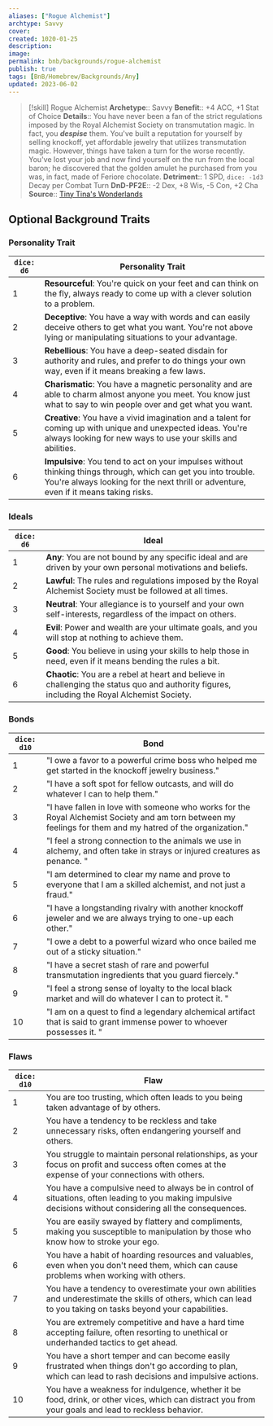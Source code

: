 ```yaml
---
aliases: ["Rogue Alchemist"]
archtype: Savvy
cover: 
created: 1020-01-25
description: 
image: 
permalink: bnb/backgrounds/rogue-alchemist
publish: true
tags: [BnB/Homebrew/Backgrounds/Any]
updated: 2023-06-02
---
```


> [!skill] Rogue Alchemist
> **Archetype**:: Savvy
> **Benefit**:: +4 ACC, +1 Stat of Choice
> **Details**:: You have never been a fan of the strict regulations imposed by the Royal Alchemist Society on transmutation magic. In fact, you ***despise*** them. You've built a reputation for yourself by selling knockoff, yet affordable jewelry that utilizes transmutation magic. However, things have taken a turn for the worse recently. You've lost your job and now find yourself on the run from the local baron;
> he discovered that the golden amulet he purchased from you was, in fact, made of Feriore chocolate.
> **Detriment**:: 1 SPD, `dice: -1d3` Decay per Combat Turn
> **DnD-PF2E**:: -2 Dex, +8 Wis, -5 Con, +2 Cha
> **Source**:: [Tiny Tina's Wonderlands](https://playwonderlands.2k.com)

## Optional Background Traits

### Personality Trait

 | `dice: d6` | Personality Trait                                                                                                                                                                                       |
|------------|---------------------------------------------------------------------------------------------------------------------------------------------------------------------------------------------------------|
| 1          | **Resourceful**: You're quick on your feet and can think on the fly, always ready to come up with a clever solution to a problem.                                                                       |
| 2          | **Deceptive**: You have a way with words and can easily deceive others to get what you want. You're not above lying or manipulating situations to your advantage.                                       |
| 3          | **Rebellious**: You have a deep-seated disdain for authority and rules, and prefer to do things your own way, even if it means breaking a few laws.                                                     |
| 4          | **Charismatic**: You have a magnetic personality and are able to charm almost anyone you meet. You know just what to say to win people over and get what you want.                                      |
| 5          | **Creative**: You have a vivid imagination and a talent for coming up with unique and unexpected ideas. You're always looking for new ways to use your skills and abilities.                            |
| 6          | **Impulsive**: You tend to act on your impulses without thinking things through, which can get you into trouble. You're always looking for the next thrill or adventure, even if it means taking risks. |

### Ideals

| `dice: d6` | Ideal                                                                                                                                         |
|------------|-----------------------------------------------------------------------------------------------------------------------------------------------|
| 1          | **Any**: You are not bound by any specific ideal and are driven by your own personal motivations and beliefs.                                 |
| 2          | **Lawful**: The rules and regulations imposed by the Royal Alchemist Society must be followed at all times.                                   |
| 3          | **Neutral**: Your allegiance is to yourself and your own self-interests, regardless of the impact on others.                                  |
| 4          | **Evil**: Power and wealth are your ultimate goals, and you will stop at nothing to achieve them.                                             |
| 5          | **Good**: You believe in using your skills to help those in need, even if it means bending the rules a bit.                                   |
| 6          | **Chaotic**: You are a rebel at heart and believe in challenging the status quo and authority figures, including the Royal Alchemist Society. |

### Bonds

| `dice: d10` | Bond                                                                                                                                                       |
|-------------|------------------------------------------------------------------------------------------------------------------------------------------------------------|
| 1           | "I owe a favor to a powerful crime boss who helped me get started in the knockoff jewelry business."                                                       |
| 2           | "I have a soft spot for fellow outcasts, and will do whatever I can to help them."                                                                         |
| 3           | "I have fallen in love with someone who works for the Royal Alchemist Society and am torn between my feelings for them and my hatred of the organization." |
| 4           | "I feel a strong connection to the animals we use in alchemy, and often take in strays or injured creatures as penance. "                                  |
| 5           | "I am determined to clear my name and prove to everyone that I am a skilled alchemist, and not just a fraud."                                              |
| 6           | "I have a longstanding rivalry with another knockoff jeweler and we are always trying to one-up each other."                                               |
| 7           | "I owe a debt to a powerful wizard who once bailed me out of a sticky situation."                                                                          |
| 8           | "I have a secret stash of rare and powerful transmutation ingredients that you guard fiercely."                                                            |
| 9           | "I feel a strong sense of loyalty to the local black market and will do whatever I can to protect it.  "                                                   |
| 10          | "I am on a quest to find a legendary alchemical artifact that is said to grant immense power to whoever possesses it.   "                                  |

### Flaws

| `dice: d10` | Flaw                                                                                                                                                           |
|-------------|----------------------------------------------------------------------------------------------------------------------------------------------------------------|
| 1           | You are too trusting, which often leads to you being taken advantage of by others.                                                                             |
| 2           | You have a tendency to be reckless and take unnecessary risks, often endangering yourself and others.                                                          |
| 3           | You struggle to maintain personal relationships, as your focus on profit and success often comes at the expense of your connections with others.               |
| 4           | You have a compulsive need to always be in control of situations, often leading to you making impulsive decisions without considering all the consequences.    |
| 5           | You are easily swayed by flattery and compliments, making you susceptible to manipulation by those who know how to stroke your ego.                            |
| 6           | You have a habit of hoarding resources and valuables, even when you don't need them, which can cause problems when working with others.                        |
| 7           | You have a tendency to overestimate your own abilities and underestimate the skills of others, which can lead to you taking on tasks beyond your capabilities. |
| 8           | You are extremely competitive and have a hard time accepting failure, often resorting to unethical or underhanded tactics to get ahead.                        |
| 9           | You have a short temper and can become easily frustrated when things don't go according to plan, which can lead to rash decisions and impulsive actions.       |
| 10          | You have a weakness for indulgence, whether it be food, drink, or other vices, which can distract you from your goals and lead to reckless behavior.           |
